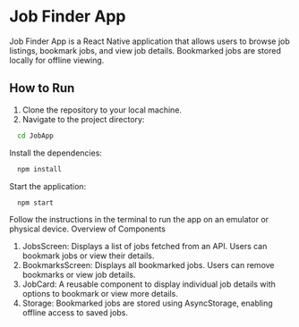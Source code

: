 # Job Finder App

Job Finder App is a React Native application that allows users to browse job listings, bookmark jobs, and view job details. Bookmarked jobs are stored locally for offline viewing.

## How to Run

1. Clone the repository to your local machine.
2. Navigate to the project directory:
```bash
  cd JobApp
```
Install the dependencies:
```bash
  npm install
```
Start the application:
```bash
  npm start
```
Follow the instructions in the terminal to run the app on an emulator or physical device.
Overview of Components
1. JobsScreen: Displays a list of jobs fetched from an API. Users can bookmark jobs or view their details.
2. BookmarksScreen: Displays all bookmarked jobs. Users can remove bookmarks or view job details.
3. JobCard: A reusable component to display individual job details with options to bookmark or view more details.
4. Storage: Bookmarked jobs are stored using AsyncStorage, enabling offline access to saved jobs.
